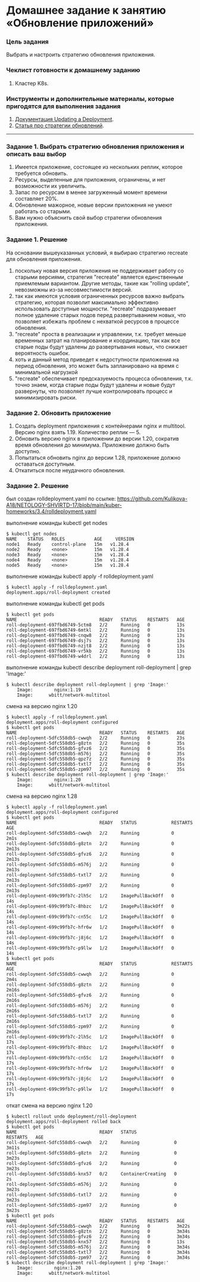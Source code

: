 # Домашнее задание к занятию «Обновление приложений»

### Цель задания

Выбрать и настроить стратегию обновления приложения.

### Чеклист готовности к домашнему заданию

1. Кластер K8s.

### Инструменты и дополнительные материалы, которые пригодятся для выполнения задания

1. [Документация Updating a Deployment](https://kubernetes.io/docs/concepts/workloads/controllers/deployment/#updating-a-deployment).
2. [Статья про стратегии обновлений](https://habr.com/ru/companies/flant/articles/471620/).

-----

### Задание 1. Выбрать стратегию обновления приложения и описать ваш выбор

1. Имеется приложение, состоящее из нескольких реплик, которое требуется обновить.
2. Ресурсы, выделенные для приложения, ограничены, и нет возможности их увеличить.
3. Запас по ресурсам в менее загруженный момент времени составляет 20%.
4. Обновление мажорное, новые версии приложения не умеют работать со старыми.
5. Вам нужно объяснить свой выбор стратегии обновления приложения.

### Задание 1. Решение

На основании вышеуказанных условий, я выбираю стратегию recreate для обновления приложения. 

1. поскольку новая версия приложения не поддерживает работу со старыми версиями, стратегия "recreate" является единственным приемлемым вариантом. Другие методы, такие как "rolling update", невозможны из-за несовместимости версий.
2. так как имеются условия ограниченных ресурсов важно выбрать стратегию, которая позволит максимально эффективно использовать доступные мощности.  "recreate" подразумевает полное удаление старых подов перед развертыванием новых, что позволяет избежать проблем с нехваткой ресурсов в процессе обновления.
3. "recreate" проста в реализации и управлении, т.к. требует меньше временных затрат на планирование и координацию, так как все старые поды будут удалены до развертывания новых, что снижает вероятность ошибок.
4. хоть и данный метод приведет к недоступности приложения на период обновления, это может быть запланировано на время с минимальной нагрузкой
5.  "recreate" обеспечивает предсказуемость процесса обновления, т.к. точно знаем, когда старые поды будут удалены и новые будут развернуты, что позволяет лучше контролировать процесс и минимизировать риски.

### Задание 2. Обновить приложение

1. Создать deployment приложения с контейнерами nginx и multitool. Версию nginx взять 1.19. Количество реплик — 5.
2. Обновить версию nginx в приложении до версии 1.20, сократив время обновления до минимума. Приложение должно быть доступно.
3. Попытаться обновить nginx до версии 1.28, приложение должно оставаться доступным.
4. Откатиться после неудачного обновления.

### Задание 2. Решение

был создан rolldeployment.yaml по ссылке: https://github.com/Kulikova-A18/NETOLOGY-SHVIRTD-17/blob/main/kuber-homeworks/3.4/rolldeployment.yaml

выполнение команды kubectl get nodes

```
$ kubectl get nodes
NAME    STATUS   ROLES           AGE     VERSION
node1   Ready    control-plane   15m   v1.28.4
node2   Ready    <none>          15m   v1.28.4
node3   Ready    <none>          15m   v1.28.4
node4   Ready    <none>          15m   v1.28.4
node5   Ready    <none>          15m   v1.28.4
```

выполнение команды kubectl apply -f rolldeployment.yaml

```
$ kubectl apply -f rolldeployment.yaml
deployment.apps/roll-deployment created
```

выполнение команды kubectl get pods

```
$ kubectl get pods
NAME                               READY   STATUS    RESTARTS   AGE
roll-deployment-697fbd6749-5ctm8   2/2     Running   0          13s
roll-deployment-697fbd6749-6mtkl   2/2     Running   0          13s
roll-deployment-697fbd6749-cnqw8   2/2     Running   0          13s
roll-deployment-697fbd6749-dsj7s   2/2     Running   0          13s
roll-deployment-697fbd6749-nzjt8   2/2     Running   0          13s
roll-deployment-697fbd6749-vr5kb   2/2     Running   0          13s
roll-deployment-697fbd6749-w4drl   2/2     Running   0          13s
```

выполнение команды kubectl describe deployment roll-deployment | grep 'Image:'

```
$ kubectl describe deployment roll-deployment | grep 'Image:'
    Image:        nginx:1.19
    Image:      wbitt/network-multitool
```

смена на версию nginx 1.20

```
$ kubectl apply -f rolldeployment.yaml
deployment.apps/roll-deployment configured
$ kubectl get pods
NAME                               READY   STATUS    RESTARTS   AGE
roll-deployment-5dfc558db5-cwwqh   2/2     Running   0          23s
roll-deployment-5dfc558db5-g8ztn   2/2     Running   0          35s
roll-deployment-5dfc558db5-gfvz6   2/2     Running   0          35s
roll-deployment-5dfc558db5-m576j   2/2     Running   0          35s
roll-deployment-5dfc558db5-qpz7z   2/2     Running   0          35s
roll-deployment-5dfc558db5-txtl7   2/2     Running   0          35s
roll-deployment-5dfc558db5-zpm97   2/2     Running   0          35s
$ kubectl describe deployment roll-deployment | grep 'Image:'
    Image:        nginx:1.20
    Image:      wbitt/network-multitool
```

смена на версию nginx 1.28

```
$ kubectl apply -f rolldeployment.yaml
deployment.apps/roll-deployment configured
$ kubectl get pods
NAME                               READY   STATUS             RESTARTS   AGE
roll-deployment-5dfc558db5-cwwqh   2/2     Running            0          2m1s
roll-deployment-5dfc558db5-g8ztn   2/2     Running            0          2m13s
roll-deployment-5dfc558db5-gfvz6   2/2     Running            0          2m13s
roll-deployment-5dfc558db5-m576j   2/2     Running            0          2m13s
roll-deployment-5dfc558db5-txtl7   2/2     Running            0          2m13s
roll-deployment-5dfc558db5-zpm97   2/2     Running            0          2m13s
roll-deployment-699c99fb7c-2lh5c   1/2     ImagePullBackOff   0          14s
roll-deployment-699c99fb7c-8hbzc   1/2     ImagePullBackOff   0          14s
roll-deployment-699c99fb7c-cn55c   1/2     ImagePullBackOff   0          14s
roll-deployment-699c99fb7c-hfr6w   1/2     ImagePullBackOff   0          14s
roll-deployment-699c99fb7c-j8j6c   1/2     ImagePullBackOff   0          14s
roll-deployment-699c99fb7c-p9llw   1/2     ImagePullBackOff   0          14s
$ kubectl get pods
NAME                               READY   STATUS             RESTARTS   AGE
roll-deployment-5dfc558db5-cwwqh   2/2     Running            0          2m4s
roll-deployment-5dfc558db5-g8ztn   2/2     Running            0          2m16s
roll-deployment-5dfc558db5-gfvz6   2/2     Running            0          2m16s
roll-deployment-5dfc558db5-m576j   2/2     Running            0          2m16s
roll-deployment-5dfc558db5-txtl7   2/2     Running            0          2m16s
roll-deployment-5dfc558db5-zpm97   2/2     Running            0          2m16s
roll-deployment-699c99fb7c-2lh5c   1/2     ImagePullBackOff   0          17s
roll-deployment-699c99fb7c-8hbzc   1/2     ImagePullBackOff   0          17s
roll-deployment-699c99fb7c-cn55c   1/2     ImagePullBackOff   0          17s
roll-deployment-699c99fb7c-hfr6w   1/2     ImagePullBackOff   0          17s
roll-deployment-699c99fb7c-j8j6c   1/2     ImagePullBackOff   0          17s
roll-deployment-699c99fb7c-p9llw   1/2     ImagePullBackOff   0          17s
```

откат смена на версию nginx 1.20

```
$ kubectl rollout undo deployment/roll-deployment
deployment.apps/roll-deployment rolled back
$ kubectl get pods
NAME                               READY   STATUS              RESTARTS   AGE
roll-deployment-5dfc558db5-cwwqh   2/2     Running             0          3m11s
roll-deployment-5dfc558db5-g8ztn   2/2     Running             0          3m23s
roll-deployment-5dfc558db5-gfvz6   2/2     Running             0          3m23s
roll-deployment-5dfc558db5-knx57   0/2     ContainerCreating   0          2s
roll-deployment-5dfc558db5-m576j   2/2     Running             0          3m23s
roll-deployment-5dfc558db5-txtl7   2/2     Running             0          3m23s
roll-deployment-5dfc558db5-zpm97   2/2     Running             0          3m23s
$ kubectl get pods
NAME                               READY   STATUS    RESTARTS   AGE
roll-deployment-5dfc558db5-cwwqh   2/2     Running   0          3m22s
roll-deployment-5dfc558db5-g8ztn   2/2     Running   0          3m34s
roll-deployment-5dfc558db5-gfvz6   2/2     Running   0          3m34s
roll-deployment-5dfc558db5-knx57   2/2     Running   0          13s
roll-deployment-5dfc558db5-m576j   2/2     Running   0          3m34s
roll-deployment-5dfc558db5-txtl7   2/2     Running   0          3m34s
roll-deployment-5dfc558db5-zpm97   2/2     Running   0          3m34s
$ kubectl describe deployment roll-deployment | grep 'Image:'
    Image:        nginx:1.20
    Image:      wbitt/network-multitool
```
